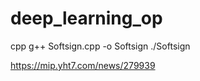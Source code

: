 # deep_learning_op




cpp
g++ Softsign.cpp  -o Softsign
./Softsign


https://mip.yht7.com/news/279939